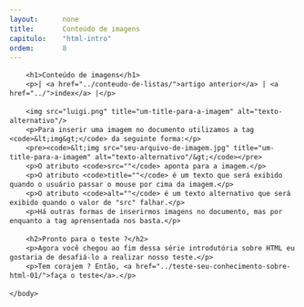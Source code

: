 ```yaml
---
layout:      none
title:       Conteúdo de imagens
capitulo:    "html-intro"
ordem:       8
---
```

<html>
    <head>
        <title>Conteúdo de imagens</title>
        <meta charset="UTF-8">
    </head>
    <body>

        <h1>Conteúdo de imagens</h1>
        <p>| <a href="../conteudo-de-listas/">artigo anterior</a> | <a href="../">index</a> |</p>

        <img src="luigi.png" title="um-title-para-a-imagem" alt="texto-alternativo"/>
        <p>Para inserir uma imagem no documento utilizamos a tag <code>&lt;img&gt;</code> da seguinte forma:</p>
        <pre><code>&lt;img src="seu-arquivo-de-imagem.jpg" title="um-title-para-a-imagem" alt="texto-alternativo"/&gt;</code></pre>
        <p>O atributo <code>src=""</code> aponta para a imagem.</p>
        <p>O atributo <code>title=""</code> é um texto que será exibido quando o usuário passar o mouse por cima da imagem.</p>
        <p>O atributo <code>alt=""</code> é um texto alternativo que será exibido quando o valor de "src" falhar.</p>
        <p>Há outras formas de inserirmos imagens no documento, mas por enquanto a tag aprensentada nos basta.</p>

        <h2>Pronto para o teste ?</h2>
        <p>Agora você chegou ao fim dessa série introdutória sobre HTML eu gostaria de desafiá-lo a realizar nosso teste.</p>
        <p>Tem corajem ? Então, <a href="../teste-seu-conhecimento-sobre-html-01/">faça o teste</a>.</p>

    </body>
</html>